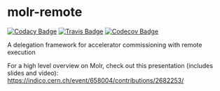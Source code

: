 # molr-remote

[![Codacy Badge](https://api.codacy.com/project/badge/Grade/0158f5fd2de44a3db54f387096a4476a)](https://app.codacy.com/app/yassine-kr/molr-remote?utm_source=github.com&utm_medium=referral&utm_content=molr/molr-remote&utm_campaign=badger)
[![Travis Badge](https://travis-ci.org/molr/molr-remote.svg?branch=master)](https://travis-ci.org/molr/molr-remote)
[![Codecov Badge](https://codecov.io/gh/molr/molr-remote/branch/master/graph/badge.svg)](https://codecov.io/gh/molr/molr-remote/branch/master)


A delegation framework for accelerator commissioning with remote execution

For a high level overview on Molr, check out this presentation (includes slides and video): https://indico.cern.ch/event/658004/contributions/2682253/
